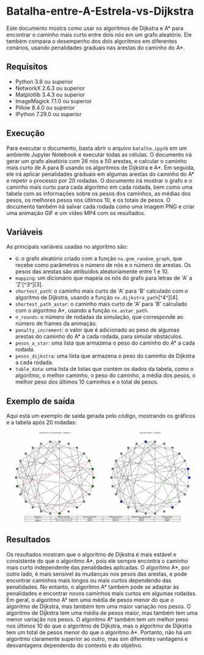 # Batalha-entre-A-Estrela-vs-Dijkstra

Este documento mostra como usar os algoritmos de Dijkstra e A* para encontrar o caminho mais curto entre dois nós em um grafo aleatório. Ele também compara o desempenho dos dois algoritmos em diferentes cenários, usando penalidades graduais nas arestas do caminho do A*.

## Requisitos

- Python 3.8 ou superior
- NetworkX 2.6.3 ou superior
- Matplotlib 3.4.3 ou superior
- ImageMagick 7.1.0 ou superior
- Pillow 8.4.0 ou superior
- IPython 7.29.0 ou superior

## Execução

Para executar o documento, basta abrir o arquivo `batalha.ipynb` em um ambiente Jupyter Notebook e executar todas as células. O documento irá gerar um grafo aleatório com 26 nós e 50 arestas, e calcular o caminho mais curto de A para B usando os algoritmos de Dijkstra e A*. Em seguida, ele irá aplicar penalidades graduais em algumas arestas do caminho do A* e repetir o processo por 20 rodadas. O documento irá mostrar o grafo e o caminho mais curto para cada algoritmo em cada rodada, bem como uma tabela com as informações sobre os pesos dos caminhos, as médias dos pesos, os melhores pesos nos últimos 10, e os totais de pesos. O documento também irá salvar cada rodada como uma imagem PNG e criar uma animação GIF e um vídeo MP4 com os resultados.

## Variáveis

As principais variáveis usadas no algoritmo são:

- `G`: o grafo aleatório criado com a função `nx.gnm_random_graph`, que recebe como parâmetros o número de nós e o número de arestas. Os pesos das arestas são atribuídos aleatoriamente entre 1 e 10.
- `mapping`: um dicionário que mapeia os nós do grafo para letras de 'A' a 'Z'[^3^][3].
- `shortest_path`: o caminho mais curto de 'A' para 'B' calculado com o algoritmo de Dijkstra, usando a função `nx.dijkstra_path`[^4^][4].
- `shortest_path_astar`: o caminho mais curto de 'A' para 'B' calculado com o algoritmo A*, usando a função `nx.astar_path`.
- `n_rounds`: o número de rodadas da simulação, que corresponde ao número de frames da animação.
- `penalty_increment`: o valor que é adicionado ao peso de algumas arestas do caminho do A* a cada rodada, para simular obstáculos.
- `pesos_a_star`: uma lista que armazena o peso do caminho do A* a cada rodada.
- `pesos_dijkstra`: uma lista que armazena o peso do caminho de Dijkstra a cada rodada.
- `table_data`: uma lista de listas que contém os dados da tabela, como o algoritmo, o melhor caminho, o peso do caminho, a média dos pesos, o melhor peso dos últimos 10 caminhos e o total de pesos.

## Exemplo de saída

Aqui está um exemplo de saída gerada pelo código, mostrando os gráficos e a tabela após 20 rodadas:

![Exemplo de saída](img/animation.gif)

## Resultados

Os resultados mostram que o algoritmo de Dijkstra é mais estável e consistente do que o algoritmo A*, pois ele sempre encontra o caminho mais curto independente das penalidades aplicadas. O algoritmo A*, por outro lado, é mais sensível às mudanças nos pesos das arestas, e pode encontrar caminhos mais longos ou mais curtos dependendo das penalidades. No entanto, o algoritmo A* também pode se adaptar às penalidades e encontrar novos caminhos mais curtos em algumas rodadas. Em geral, o algoritmo A* tem uma média de pesos menor do que o algoritmo de Dijkstra, mas também tem uma maior variação nos pesos. O algoritmo de Dijkstra tem uma média de pesos maior, mas também tem uma menor variação nos pesos. O algoritmo A* também tem um melhor peso nos últimos 10 do que o algoritmo de Dijkstra, mas o algoritmo de Dijkstra tem um total de pesos menor do que o algoritmo A*. Portanto, não há um algoritmo claramente superior ao outro, mas sim diferentes vantagens e desvantagens dependendo do contexto e do objetivo.
